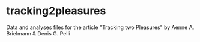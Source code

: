 # tracking2pleasures
Data and analyses files for the article "Tracking two Pleasures" by Aenne A. Brielmann &amp; Denis G. Pelli
